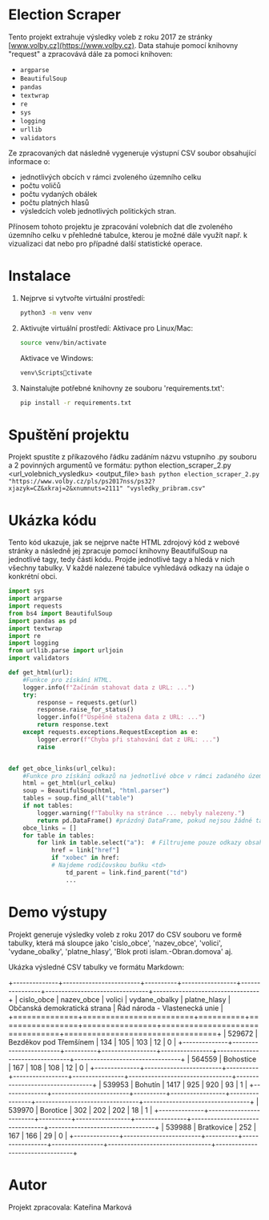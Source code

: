 ﻿
# Election Scraper
Tento projekt extrahuje výsledky voleb z roku 2017 ze stránky [www.volby.cz](https://www.volby.cz).
Data stahuje pomocí knihovny "request" a zpracovává  dále za pomoci knihoven:
- `argparse`
- `BeautifulSoup`
- `pandas`
- `textwrap`
- `re`
- `sys`
- `logging`
- `urllib`
- `validators`

Ze zpracovaných dat následně vygeneruje výstupní CSV soubor obsahující informace o:
- jednotlivých obcích v rámci zvoleného územního celku
- počtu voličů
- počtu vydaných obálek
- počtu platných hlasů
- výsledcích voleb jednotlivých politických stran.

Přínosem tohoto projektu je zpracování volebních dat dle zvoleného územního celku v přehledné tabulce, 
kterou je možné dále využít např. k vizualizaci dat nebo pro případné další statistické operace.

# Instalace
1. Nejprve si vytvořte virtuální prostředí:
   ```bash
   python3 -m venv venv
    ```  
2.  Aktivujte virtuální prostředí:
    Aktivace pro Linux/Mac:
    ```bash
    source venv/bin/activate
    ```
    Aktivace ve Windows:
     ```bash
    venv\Scriptsctivate
    ```
3.  Nainstalujte potřebné knihovny ze souboru 'requirements.txt':
    ```bash
    pip install -r requirements.txt
    ```
# Spuštění projektu
Projekt spustíte z příkazového řádku zadáním názvu vstupního .py souboru a 2 povinných argumentů ve formátu:
python election_scraper_2.py <url_volebnich_vysledku> <output_file>
    ```bash
    python election_scraper_2.py "https://www.volby.cz/pls/ps2017nss/ps32?xjazyk=CZ&xkraj=2&xnumnuts=2111"
     "vysledky_pribram.csv"
    ```

# Ukázka kódu
Tento kód ukazuje, jak se nejprve načte HTML zdrojový kód z webové stránky a následně jej zpracuje
pomocí knihovny BeautifulSoup na jednotlivé tagy, tedy části kódu. Projde jednotlivé tagy a hledá v nich 
všechny tabulky. V každé nalezené tabulce vyhledává odkazy na údaje o konkrétní obci.

```python
import sys
import argparse
import requests
from bs4 import BeautifulSoup
import pandas as pd
import textwrap
import re
import logging
from urllib.parse import urljoin
import validators

def get_html(url):
    #Funkce pro získání HTML.
    logger.info(f"Začínám stahovat data z URL: ...")
    try:
        response = requests.get(url)
        response.raise_for_status()
        logger.info(f"Úspěšně stažena data z URL: ...")
        return response.text
    except requests.exceptions.RequestException as e:
        logger.error(f"Chyba při stahování dat z URL: ...")
        raise


def get_obce_links(url_celku):
    #Funkce pro získání odkazů na jednotlivé obce v rámci zadaného územního celku.
    html = get_html(url_celku)
    soup = BeautifulSoup(html, "html.parser")
    tables = soup.find_all("table")
    if not tables:
        logger.warning(f"Tabulky na stránce ... nebyly nalezeny.")
        return pd.DataFrame() #prázdný DataFrame, pokud nejsou žádné tabulky
    obce_links = []
    for table in tables:
        for link in table.select("a"):  # Filtrujeme pouze odkazy obsahující "xobec"
            href = link["href"]
            if "xobec" in href:
            # Najdeme rodičovskou buňku <td>
                td_parent = link.find_parent("td")
                ...
```

# Demo výstupy
Projekt generuje výsledky voleb z roku 2017 do CSV souboru ve formě tabulky,
která má sloupce jako 'cislo_obce', 'nazev_obce', 'volici', 'vydane_obalky',
'platne_hlasy', 'Blok proti islam.-Obran.domova' aj.

Ukázka výsledné CSV tabulky ve formátu Markdown:

+--------------+------------------------+----------+-----------------+----------------+--------------------------------+---------------------------------+
|   cislo_obce | nazev_obce             |   volici |   vydane_obalky |   platne_hlasy |   Občanská demokratická strana |   Řád národa - Vlastenecká unie |
+==============+========================+==========+=================+================+================================+=================================+
|       529672 | Bezděkov pod Třemšínem |      134 |             105 |            103 |                             12 |                               0 |
+--------------+------------------------+----------+-----------------+----------------+--------------------------------+---------------------------------+
|       564559 | Bohostice              |      167 |             108 |            108 |                             12 |                               0 |
+--------------+------------------------+----------+-----------------+----------------+--------------------------------+---------------------------------+
|       539953 | Bohutín                |     1417 |             925 |            920 |                             93 |                               1 |
+--------------+------------------------+----------+-----------------+----------------+--------------------------------+---------------------------------+
|       539970 | Borotice               |      302 |             202 |            202 |                             18 |                               1 |
+--------------+------------------------+----------+-----------------+----------------+--------------------------------+---------------------------------+
|       539988 | Bratkovice             |      252 |             167 |            166 |                             29 |                               0 |
+--------------+------------------------+----------+-----------------+----------------+--------------------------------+---------------------------------+

# Autor
Projekt zpracovala:  Kateřina Marková
